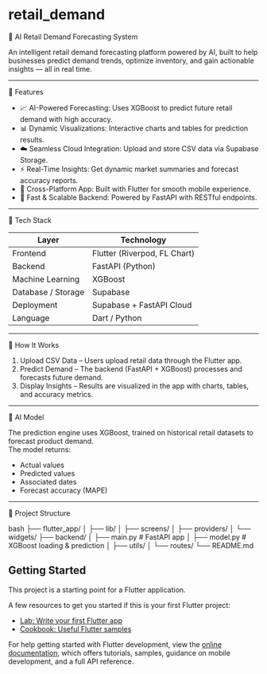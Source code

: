 # retail_demand
🧠 AI Retail Demand Forecasting System

An intelligent retail demand forecasting platform powered by AI, built to help businesses predict demand trends, optimize inventory, and gain actionable insights — all in real time.

---

🚀 Features

- 📈 AI-Powered Forecasting: Uses XGBoost to predict future retail demand with high accuracy.  
- 📊 Dynamic Visualizations: Interactive charts and tables for prediction results.  
- ☁️ Seamless Cloud Integration: Upload and store CSV data via Supabase Storage.  
- ⚡ Real-Time Insights: Get dynamic market summaries and forecast accuracy reports.  
- 📱 Cross-Platform App: Built with Flutter for smooth mobile experience.  
- 🧩 Fast & Scalable Backend: Powered by FastAPI with RESTful endpoints.

---

🧰 Tech Stack

| Layer | Technology |
|-------|-------------|
| Frontend | Flutter (Riverpod, FL Chart) |
| Backend | FastAPI (Python) |
| Machine Learning | XGBoost |
| Database / Storage | Supabase |
| Deployment | Supabase + FastAPI Cloud |
| Language | Dart / Python |

---

🧮 How It Works

1. Upload CSV Data – Users upload retail data through the Flutter app.  
2. Predict Demand – The backend (FastAPI + XGBoost) processes and forecasts future demand.  
3. Display Insights – Results are visualized in the app with charts, tables, and accuracy metrics.  

---

🧠 AI Model

The prediction engine uses XGBoost, trained on historical retail datasets to forecast product demand.  
The model returns:
- Actual values  
- Predicted values  
- Associated dates  
- Forecast accuracy (MAPE)

---

 🧱 Project Structure

bash
├── flutter_app/
│   ├── lib/
│   ├── screens/
│   ├── providers/
│   └── widgets/
├── backend/
│   ├── main.py          # FastAPI app
│   ├── model.py         # XGBoost loading & prediction
│   ├── utils/
│   └── routes/
└── README.md

## Getting Started


This project is a starting point for a Flutter application.

A few resources to get you started if this is your first Flutter project:

- [Lab: Write your first Flutter app](https://docs.flutter.dev/get-started/codelab)
- [Cookbook: Useful Flutter samples](https://docs.flutter.dev/cookbook)

For help getting started with Flutter development, view the
[online documentation](https://docs.flutter.dev/), which offers tutorials,
samples, guidance on mobile development, and a full API reference.
